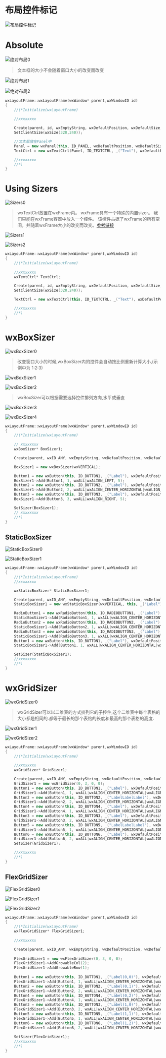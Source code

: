 # 布局控件标记

![布局控件标记](pic\布局控件标记.png)

# Absolute

![绝对布局0](pic\绝对布局0.png)

> 文本框的大小不会随着窗口大小的改变而改变

![绝对布局1](pic\绝对布局1.png)

![绝对布局2](pic\绝对布局2.png)

```cpp
wxLayoutFrame::wxLayoutFrame(wxWindow* parent,wxWindowID id)
{
    //(*Initialize(wxLayoutFrame)
    
    //xxxxxxxx

    Create(parent, id, wxEmptyString, wxDefaultPosition, wxDefaultSize, wxDEFAULT_FRAME_STYLE, _T("id"));
    SetClientSize(wxSize(320,240));

    //文本框放在Panel中
    Panel = new wxPanel(this, ID_PANEL, wxDefaultPosition, wxDefaultSize, wxTAB_TRAVERSAL, _T("ID_PANEL"));
    TextCtrl = new wxTextCtrl(Panel, ID_TEXTCTRL, _("Text"), wxDefaultPosition, wxSize(200,100), wxTE_MULTILINE, wxDefaultValidator, _T("ID_TEXTCTRL"));

    //xxxxxxxx
    //*)
}
```



# Using Sizers

![Sizers0](pic\Sizers0.png)



> wxTextCtrl放置在wxFrame内。 wxFrame具有一个特殊的内置sizer。 我们只能在wxFrame容器中放入一个控件。 该控件占据了wxFrame的所有空间，并随着wxFrame大小的改变而改变。[参考链接](http://zetcode.com/gui/wxwidgets/layoutmanagement/)

![Sizers1](pic\Sizers1.png)

![Sizers2](pic\Sizers2.png)

```cpp
wxLayoutFrame::wxLayoutFrame(wxWindow* parent,wxWindowID id)
{
    //(*Initialize(wxLayoutFrame)
    
    //xxxxxxxx
    wxTextCtrl* TextCtrl;

    Create(parent, id, wxEmptyString, wxDefaultPosition, wxDefaultSize, wxDEFAULT_FRAME_STYLE, _T("id"));
    SetClientSize(wxSize(320,240));

    TextCtrl = new wxTextCtrl(this, ID_TEXTCTRL, _("Text"), wxDefaultPosition, wxSize(200,100), wxTE_MULTILINE, wxDefaultValidator, _T("ID_TEXTCTRL"));

    //xxxxxxxx
    //*)
}
```



# wxBoxSizer

![wxBoxSizer0](pic\wxBoxSizer0.png)



> 改变窗口大小的时候,wxBoxSizer内的控件会自动按比例重新计算大小,(示例中为 1:2:3)

![wxBoxSizer1](pic\wxBoxSizer1.png)

![wxBoxSizer2](pic\wxBoxSizer2.png)

> wxBoxSizer可以根据需要选择控件排列方向,水平或垂直

![wxBoxSizer3](pic\wxBoxSizer3.png)

![wxBoxSizer4](pic\wxBoxSizer4.png)

```cpp
wxLayoutFrame::wxLayoutFrame(wxWindow* parent,wxWindowID id)
{
    //(*Initialize(wxLayoutFrame)
    
    // xxxxxxxx
    wxBoxSizer* BoxSizer1;

    Create(parent, wxID_ANY, wxEmptyString, wxDefaultPosition, wxDefaultSize, wxDEFAULT_FRAME_STYLE, _T("wxID_ANY"));

    BoxSizer1 = new wxBoxSizer(wxVERTICAL);

    Button1 = new wxButton(this, ID_BUTTON1, _("Label"), wxDefaultPosition, wxDefaultSize, 0, wxDefaultValidator, _T("ID_BUTTON1"));
    BoxSizer1->Add(Button1, 1, wxALL|wxALIGN_LEFT, 5);
    Button2 = new wxButton(this, ID_BUTTON2, _("Label"), wxDefaultPosition, wxDefaultSize, 0, wxDefaultValidator, _T("ID_BUTTON2"));
    BoxSizer1->Add(Button2, 2, wxALL|wxALIGN_CENTER_HORIZONTAL|wxALIGN_CENTER_VERTICAL, 5);
    Button3 = new wxButton(this, ID_BUTTON3, _("Label"), wxDefaultPosition, wxDefaultSize, 0, wxDefaultValidator, _T("ID_BUTTON3"));
    BoxSizer1->Add(Button3, 3, wxALL|wxALIGN_RIGHT, 5);

    SetSizer(BoxSizer1);
    // xxxxxxxx
    //*)
}
```



## StaticBoxSizer

![StaticBoxSizer0](pic\StaticBoxSizer0.png)

![StaticBoxSizer1](pic\StaticBoxSizer1.png)

```cpp
wxLayoutFrame::wxLayoutFrame(wxWindow* parent,wxWindowID id)
{
    //(*Initialize(wxLayoutFrame)
    //xxxxxxxx

    wxStaticBoxSizer* StaticBoxSizer1;

    Create(parent, wxID_ANY, wxEmptyString, wxDefaultPosition, wxDefaultSize, wxDEFAULT_FRAME_STYLE, _T("wxID_ANY"));
    StaticBoxSizer1 = new wxStaticBoxSizer(wxVERTICAL, this, _("Label"));

    RadioButton1 = new wxRadioButton(this, ID_RADIOBUTTON1, _("Label"), wxDefaultPosition, wxDefaultSize, 0, wxDefaultValidator, _T("ID_RADIOBUTTON1"));
    StaticBoxSizer1->Add(RadioButton1, 1, wxALL|wxALIGN_CENTER_HORIZONTAL|wxALIGN_CENTER_VERTICAL, 5);
    RadioButton2 = new wxRadioButton(this, ID_RADIOBUTTON2, _("Label"), wxDefaultPosition, wxDefaultSize, 0, wxDefaultValidator, _T("ID_RADIOBUTTON2"));
    StaticBoxSizer1->Add(RadioButton2, 1, wxALL|wxALIGN_CENTER_HORIZONTAL|wxALIGN_CENTER_VERTICAL, 5);
    RadioButton3 = new wxRadioButton(this, ID_RADIOBUTTON3, _("Label"), wxDefaultPosition, wxDefaultSize, 0, wxDefaultValidator, _T("ID_RADIOBUTTON3"));
    StaticBoxSizer1->Add(RadioButton3, 1, wxALL|wxALIGN_CENTER_HORIZONTAL|wxALIGN_CENTER_VERTICAL, 5);
    Button1 = new wxButton(this, ID_BUTTON1, _("Label"), wxDefaultPosition, wxDefaultSize, 0, wxDefaultValidator, _T("ID_BUTTON1"));
    StaticBoxSizer1->Add(Button1, 1, wxALL|wxALIGN_CENTER_HORIZONTAL|wxALIGN_CENTER_VERTICAL, 5);

    SetSizer(StaticBoxSizer1);
    //xxxxxxxx
    //*)
}
```



# wxGridSizer

![wxGridSizer0](pic\wxGridSizer0.png)

> wxGridSizer可以以二维表的方式排列它的子控件,这个二维表中每个表格的大小都是相同的.都等于最长的那个表格的长度和最高的那个表格的高度.

![wxGridSizer1](pic\wxGridSizer1.png)

![wxGridSizer2](pic\wxGridSizer2.png)

```cpp
wxLayoutFrame::wxLayoutFrame(wxWindow* parent,wxWindowID id)
{
    //(*Initialize(wxLayoutFrame)
    
    //xxxxxxxx
    wxGridSizer* GridSizer1;

    Create(parent, wxID_ANY, wxEmptyString, wxDefaultPosition, wxDefaultSize, wxDEFAULT_FRAME_STYLE, _T("wxID_ANY"));
    GridSizer1 = new wxGridSizer(0, 3, 0, 0);
    Button1 = new wxButton(this, ID_BUTTON1, _("Label"), wxDefaultPosition, wxDefaultSize, 0, wxDefaultValidator, _T("ID_BUTTON1"));
    GridSizer1->Add(Button1, 1, wxALL|wxALIGN_CENTER_HORIZONTAL|wxALIGN_CENTER_VERTICAL, 5);
    Button2 = new wxButton(this, ID_BUTTON2, _("LabelLabelLabel"), wxDefaultPosition, wxDefaultSize, 0, wxDefaultValidator, _T("ID_BUTTON2"));
    GridSizer1->Add(Button2, 2, wxALL|wxALIGN_CENTER_HORIZONTAL|wxALIGN_CENTER_VERTICAL, 5);
    Button4 = new wxButton(this, ID_BUTTON4, _("Label"), wxDefaultPosition, wxDefaultSize, 0, wxDefaultValidator, _T("ID_BUTTON4"));
    GridSizer1->Add(Button4, 1, wxALL|wxALIGN_CENTER_HORIZONTAL|wxALIGN_CENTER_VERTICAL, 5);
    Button3 = new wxButton(this, ID_BUTTON3, _("Label"), wxDefaultPosition, wxDefaultSize, 0, wxDefaultValidator, _T("ID_BUTTON3"));
    GridSizer1->Add(Button3, 2, wxALL|wxALIGN_CENTER_HORIZONTAL|wxALIGN_CENTER_VERTICAL, 5);
    Button5 = new wxButton(this, ID_BUTTON5, _("LabelLabelLabel"), wxDefaultPosition, wxDefaultSize, 0, wxDefaultValidator, _T("ID_BUTTON5"));
    GridSizer1->Add(Button5, 1, wxALL|wxALIGN_CENTER_HORIZONTAL|wxALIGN_CENTER_VERTICAL, 5);
    Button6 = new wxButton(this, ID_BUTTON6, _("Label"), wxDefaultPosition, wxDefaultSize, 0, wxDefaultValidator, _T("ID_BUTTON6"));
    GridSizer1->Add(Button6, 2, wxALL|wxALIGN_CENTER_HORIZONTAL|wxALIGN_CENTER_VERTICAL, 5);
    SetSizer(GridSizer1);

    //xxxxxxxx
    //*)
}
```



## FlexGridSizer

![FlexGridSizer0](pic\FlexGridSizer0.png)

![FlexGridSizer1](pic\FlexGridSizer1.png)

![FlexGridSizer2](pic\FlexGridSizer2.png)

```cpp
wxLayoutFrame::wxLayoutFrame(wxWindow* parent,wxWindowID id)
{
    //(*Initialize(wxLayoutFrame)
    wxFlexGridSizer* FlexGridSizer1;
    
    //xxxxxxxx

    Create(parent, wxID_ANY, wxEmptyString, wxDefaultPosition, wxDefaultSize, wxDEFAULT_FRAME_STYLE, _T("wxID_ANY"));
    
    FlexGridSizer1 = new wxFlexGridSizer(0, 3, 0, 0);
    FlexGridSizer1->AddGrowableCol(2);
    FlexGridSizer1->AddGrowableRow(1);
    
    Button1 = new wxButton(this, ID_BUTTON1, _("Label(0,0)"), wxDefaultPosition, wxDefaultSize, 0, wxDefaultValidator, _T("ID_BUTTON1"));
    FlexGridSizer1->Add(Button1, 1, wxALL|wxALIGN_CENTER_HORIZONTAL|wxALIGN_CENTER_VERTICAL, 5);
    Button2 = new wxButton(this, ID_BUTTON2, _("Label(0,1)"), wxDefaultPosition, wxDefaultSize, 0, wxDefaultValidator, _T("ID_BUTTON2"));
    FlexGridSizer1->Add(Button2, 2, wxALL|wxALIGN_CENTER_HORIZONTAL|wxALIGN_CENTER_VERTICAL, 5);
    Button4 = new wxButton(this, ID_BUTTON4, _("Label(0,2)"), wxDefaultPosition, wxDefaultSize, 0, wxDefaultValidator, _T("ID_BUTTON4"));
    FlexGridSizer1->Add(Button4, 1, wxALL|wxALIGN_CENTER_HORIZONTAL|wxALIGN_CENTER_VERTICAL, 5);
    Button3 = new wxButton(this, ID_BUTTON3, _("Label(1,0)"), wxDefaultPosition, wxDefaultSize, 0, wxDefaultValidator, _T("ID_BUTTON3"));
    FlexGridSizer1->Add(Button3, 2, wxALL|wxALIGN_CENTER_HORIZONTAL|wxALIGN_CENTER_VERTICAL, 5);
    Button5 = new wxButton(this, ID_BUTTON5, _("Label(1,1)"), wxDefaultPosition, wxDefaultSize, 0, wxDefaultValidator, _T("ID_BUTTON5"));
    FlexGridSizer1->Add(Button5, 1, wxALL|wxALIGN_CENTER_HORIZONTAL|wxALIGN_CENTER_VERTICAL, 5);
    Button6 = new wxButton(this, ID_BUTTON6, _("Label(1,2)"), wxDefaultPosition, wxDefaultSize, 0, wxDefaultValidator, _T("ID_BUTTON6"));
    FlexGridSizer1->Add(Button6, 2, wxALL|wxALIGN_CENTER_HORIZONTAL|wxALIGN_CENTER_VERTICAL, 5);
    
    SetSizer(FlexGridSizer1);
    //xxxxxxxx
    //*)
}
```

